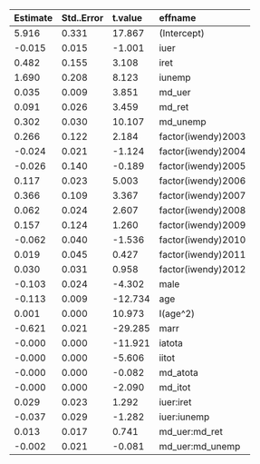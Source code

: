

|Estimate |Std..Error |t.value |effname            |
|:--------|:----------|:-------|:------------------|
|5.916    |0.331      |17.867  |(Intercept)        |
|-0.015   |0.015      |-1.001  |iuer               |
|0.482    |0.155      |3.108   |iret               |
|1.690    |0.208      |8.123   |iunemp             |
|0.035    |0.009      |3.851   |md_uer             |
|0.091    |0.026      |3.459   |md_ret             |
|0.302    |0.030      |10.107  |md_unemp           |
|0.266    |0.122      |2.184   |factor(iwendy)2003 |
|-0.024   |0.021      |-1.124  |factor(iwendy)2004 |
|-0.026   |0.140      |-0.189  |factor(iwendy)2005 |
|0.117    |0.023      |5.003   |factor(iwendy)2006 |
|0.366    |0.109      |3.367   |factor(iwendy)2007 |
|0.062    |0.024      |2.607   |factor(iwendy)2008 |
|0.157    |0.124      |1.260   |factor(iwendy)2009 |
|-0.062   |0.040      |-1.536  |factor(iwendy)2010 |
|0.019    |0.045      |0.427   |factor(iwendy)2011 |
|0.030    |0.031      |0.958   |factor(iwendy)2012 |
|-0.103   |0.024      |-4.302  |male               |
|-0.113   |0.009      |-12.734 |age                |
|0.001    |0.000      |10.973  |I(age^2)           |
|-0.621   |0.021      |-29.285 |marr               |
|-0.000   |0.000      |-11.921 |iatota             |
|-0.000   |0.000      |-5.606  |iitot              |
|-0.000   |0.000      |-0.082  |md_atota           |
|-0.000   |0.000      |-2.090  |md_itot            |
|0.029    |0.023      |1.292   |iuer:iret          |
|-0.037   |0.029      |-1.282  |iuer:iunemp        |
|0.013    |0.017      |0.741   |md_uer:md_ret      |
|-0.002   |0.021      |-0.081  |md_uer:md_unemp    |
